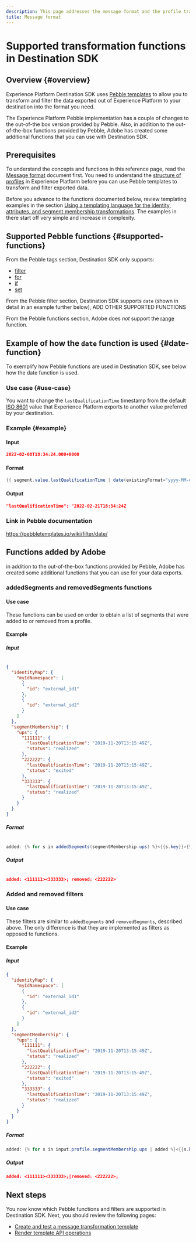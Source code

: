 ```yaml
---
description: This page addresses the message format and the profile transformation in data exported from Adobe Experience Platform to destinations.
title: Message format
---
```

# Supported transformation functions in Destination SDK

## Overview {#overview}

Experience Platform Destination SDK uses [Pebble templates](https://pebbletemplates.io/) to allow you to transform and filter the data exported out of Experience Platform to your destination into the format you need.

The Experience Platform Pebble implementation has a couple of changes to the out-of-the box version provided by Pebble. Also, in addition to the out-of-the-box functions provided by Pebble, Adobe has created some additional functions that you can use with Destination SDK.

## Prerequisites

To understand the concepts and functions in this reference page, read the [Message format](/help/destinations/destination-sdk/message-format.md) document first. You need to understand the [structure of profiles](/help/destinations/destination-sdk/message-format.md#profile-structure) in Experience Platform before you can use Pebble templates to transform and filter exported data.

Before you advance to the functions documented below, review templating examples in the section [Using a templating language for the identity, attributes, and segment membership transformations](/help/destinations/destination-sdk/message-format.md#using-templating). The examples in there start off very simple and increase in complexity. 

## Supported Pebble functions {#supported-functions}

From the Pebble tags section, Destination SDK only supports: 
* [filter](https://pebbletemplates.io/wiki/tag/filter/)
* [for](https://pebbletemplates.io/wiki/tag/for/)
* [if](https://pebbletemplates.io/wiki/tag/if/)
* [set](https://pebbletemplates.io/wiki/tag/set/)

From the Pebble filter section, Destination SDK supports `date` (shown in detail in an example further below), ADD OTHER SUPPORTED FUNCTIONS

From the Pebble functions section, Adobe does *not* support the [range](https://pebbletemplates.io/wiki/function/range/) function.

## Example of how the `date` function is used {#date-function}

To exemplify how Pebble functions are used in Destination SDK, see below how the date function is used.

### Use case {#use-case}

You want to change the `lastQualificationTime` timestamp from the default [ISO 8601](https://en.wikipedia.org/wiki/ISO_8601) value that Experience Platform exports to another value preferred by your destination.

### Example {#example}

#### Input

```json
2022-02-08T18:34:24.000+0000
```

#### Format

```java
{{ segment.value.lastQualificationTime | date(existingFormat="yyyy-MM-dd'T'HH:mm:sss.SSSX", format="yyyy-MM-dd'T'HH:mm:ssX") }}
```

#### Output

```json
"lastQualificationTime": "2022-02-21T18:34:24Z
```

### Link in Pebble documentation

https://pebbletemplates.io/wiki/filter/date/ 

## Functions added by Adobe

in addition to the out-of-the-box functions provided by Pebble, Adobe has created some additional functions that you can use for your data exports.

### addedSegments and removedSegments functions

#### Use case

These functions can be used on order to obtain a list of segments that were added to or removed from a profile.

#### Example

##### Input

```json

{
  "identityMap": {
    "myIdNamespace": [
      {
        "id": "external_id1"
      },
      {
        "id": "external_id2"
      }
    ]
  },
  "segmentMembership": {
    "ups": {
      "111111": {
        "lastQualificationTime": "2019-11-20T13:15:49Z",
        "status": "realized"
      },
      "222222": {
        "lastQualificationTime": "2019-11-20T13:15:49Z",
        "status": "exited"
      },
      "333333": {
        "lastQualificationTime": "2019-11-20T13:15:49Z",
        "status": "realized"
      }
    }
  }
}

```

##### Format

```java

added: {% for s in addedSegments(segmentMembership.ups) %}<{{s.key}}>{% endfor %}; removed: {% for s in removedSegments(segmentMembership.ups) %}<{{s.key}}>{% endfor %}

```

##### Output

```json

added: <111111><333333>; removed: <222222>

```

### Added and removed filters

#### Use case

These filters are similar to `addedSegments` and `removedSegments`, described above. The only difference is that they are implemented as filters as opposed to functions.

#### Example

##### Input

```json
{
  "identityMap": {
    "myIdNamespace": [
      {
        "id": "external_id1"
      },
      {
        "id": "external_id2"
      }
    ]
  },
  "segmentMembership": {
    "ups": {
      "111111": {
        "lastQualificationTime": "2019-11-20T13:15:49Z",
        "status": "realized"
      },
      "222222": {
        "lastQualificationTime": "2019-11-20T13:15:49Z",
        "status": "exited"
      },
      "333333": {
        "lastQualificationTime": "2019-11-20T13:15:49Z",
        "status": "realized"
      }
    }
  }
}
```

##### Format

```java
added: {% for s in input.profile.segmentMembership.ups | added %}<{{s.key}}>{% endfor %};|removed: {% for s in input.profile.segmentMembership.ups | removed %}<{{s.key}}>{% endfor %};
```

##### Output

```json
added: <111111><333333>;|removed: <222222>;
```

## Next steps

You now know which Pebble functions and filters are supported in Destination SDK. Next, you should review the following pages:

* [Create and test a message transformation template](/help/destinations/destination-sdk/create-template.md)
* [Render template API operations](/help/destinations/destination-sdk/render-template-api.md)